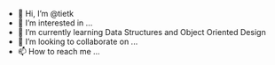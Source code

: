 - 👋 Hi, I’m @tietk
- 👀 I’m interested in ...
- 🌱 I’m currently learning Data Structures and Object Oriented Design
- 💞️ I’m looking to collaborate on ...
- 📫 How to reach me ...

<!---
tietk/tietk is a ✨ special ✨ repository because its `README.md` (this file) appears on your GitHub profile.
You can click the Preview link to take a look at your changes.
--->
